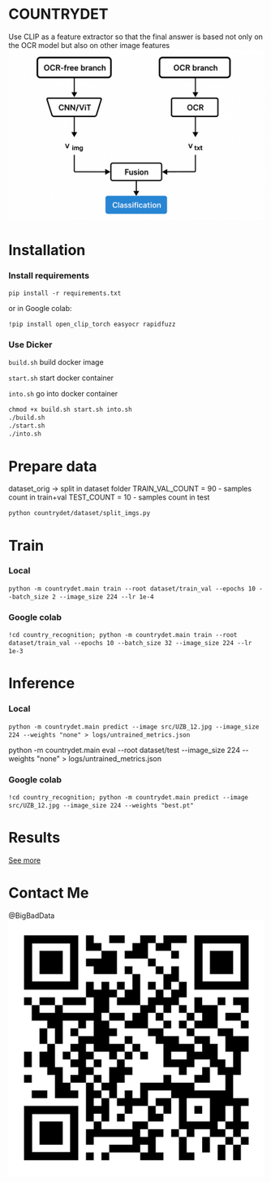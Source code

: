 # COUNTRYDET
Use CLIP as a feature extractor so that the final answer is based not only on the OCR model but also on other image features
![Pipeline scheme](src/scheme.png)

# Installation
### Install requirements
```
pip install -r requirements.txt
```
or in Google colab:
```
!pip install open_clip_torch easyocr rapidfuzz
```

### Use Dicker
`build.sh` build docker image

`start.sh` start docker container

`into.sh` go into docker container

```
chmod +x build.sh start.sh into.sh
./build.sh 
./start.sh 
./into.sh 
```

# Prepare data
dataset_orig -> split in dataset folder
TRAIN_VAL_COUNT = 90 - samples count in train+val
TEST_COUNT = 10 - samples count in test
```
python countrydet/dataset/split_imgs.py
```

# Train
### Local
```
python -m countrydet.main train --root dataset/train_val --epochs 10 --batch_size 2 --image_size 224 --lr 1e-4
```

### Google colab
```
!cd country_recognition; python -m countrydet.main train --root dataset/train_val --epochs 10 --batch_size 32 --image_size 224 --lr 1e-3
```

# Inference
### Local
```
python -m countrydet.main predict --image src/UZB_12.jpg --image_size 224 --weights "none" > logs/untrained_metrics.json
```

python -m countrydet.main eval --root dataset/test --image_size 224 --weights "none" > logs/untrained_metrics.json

### Google colab
```
!cd country_recognition; python -m countrydet.main predict --image src/UZB_12.jpg --image_size 224 --weights "best.pt"
```

# Results
[See more](docs/EXPERIMENTS.md)

# Contact Me

@BigBadData
![tgk](src/qr-code.png)